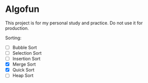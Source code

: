 # Algofun
This project is for my personal study and practice. Do not use it for production.

Sorting:
- [ ] Bubble Sort
- [ ] Selection Sort
- [ ] Insertion Sort
- [x] Merge Sort
- [x] Quick Sort
- [ ] Heap Sort